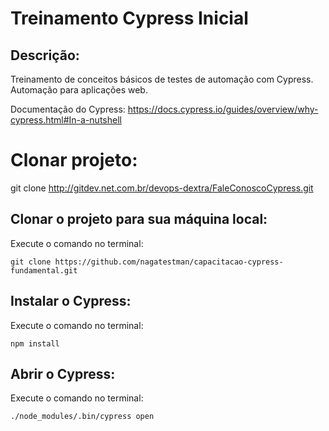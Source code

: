 # Treinamento Cypress Inicial

## Descrição:
Treinamento de conceitos básicos de testes de automação com Cypress.
Automação para aplicações web.

Documentação do Cypress:
https://docs.cypress.io/guides/overview/why-cypress.html#In-a-nutshell


# Clonar projeto:
git clone http://gitdev.net.com.br/devops-dextra/FaleConoscoCypress.git

## Clonar o projeto para sua máquina local:

Execute o comando no terminal:

```
git clone https://github.com/nagatestman/capacitacao-cypress-fundamental.git
```

## Instalar o Cypress:

Execute o comando no terminal:

```
npm install
```

## Abrir o Cypress:

Execute o comando no terminal:

```
./node_modules/.bin/cypress open
```

